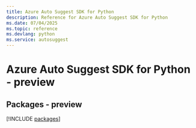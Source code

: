 ```yaml
---
title: Azure Auto Suggest SDK for Python
description: Reference for Azure Auto Suggest SDK for Python
ms.date: 07/04/2025
ms.topic: reference
ms.devlang: python
ms.service: autosuggest
---
```

# Azure Auto Suggest SDK for Python - preview
## Packages - preview
[!INCLUDE [packages](auto-suggest-index.md)]